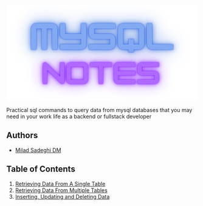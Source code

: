 ![Logo](assets/mysql_notes.png)

Practical sql commands to query data from mysql databases that you may need in your work life as a backend or fullstack
developer

## Authors

- [Milad Sadeghi DM](https://www.github.com/miladsade96)



## Table of Contents

1. [Retrieving Data From A Single Table](notes/chapter-02/README.md)
2. [Retrieving Data From Multiple Tables](notes/chapter-03/README.md)
3. [Inserting, Updating and Deleting Data](notes/chapter-04/README.md)
